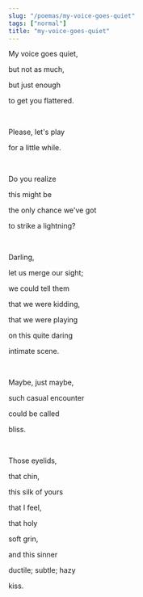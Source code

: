 ```yaml
---
slug: "/poemas/my-voice-goes-quiet"
tags: ["normal"]
title: "my-voice-goes-quiet"
---
```

My voice goes quiet,

but not as much,

but just enough

to get you flattered.

&nbsp;

Please, let's play

for a little while.

&nbsp;

Do you realize

this might be

the only chance we've got

to strike a lightning?

&nbsp;

Darling,

let us merge our sight;

we could tell them

that we were kidding,

that we were playing

on this quite daring

intimate scene.

&nbsp;

Maybe, just maybe,

such casual encounter

could be called

bliss.

&nbsp;

Those eyelids,

that chin,

this silk of yours

that I feel,

that holy

soft grin,

and this sinner

ductile; subtle; hazy

kiss.